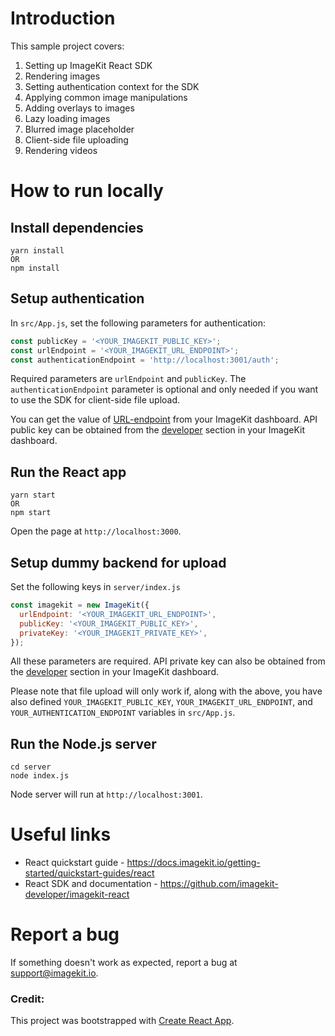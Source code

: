 # Introduction 

This sample project covers:

1. Setting up ImageKit React SDK
2. Rendering images
3. Setting authentication context for the SDK
4. Applying common image manipulations
5. Adding overlays to images
6. Lazy loading images
7. Blurred image placeholder
8. Client-side file uploading
9. Rendering videos

# How to run locally

## Install dependencies

```
yarn install
OR
npm install
```
## Setup authentication

In `src/App.js`, set the following parameters for authentication:

```js
const publicKey = '<YOUR_IMAGEKIT_PUBLIC_KEY>';
const urlEndpoint = '<YOUR_IMAGEKIT_URL_ENDPOINT>';
const authenticationEndpoint = 'http://localhost:3001/auth';
```

Required parameters are `urlEndpoint` and `publicKey`. The `authenticationEndpoint` parameter is optional and only needed if you want to use the SDK for client-side file upload. 

You can get the value of [URL-endpoint](https://imagekit.io/dashboard#url-endpoints) from your ImageKit dashboard.
API public key can be obtained from the [developer](https://imagekit.io/dashboard#developers) section in your ImageKit dashboard.

## Run the React app

```
yarn start
OR
npm start
```

Open the page at `http://localhost:3000`.

## Setup dummy backend for upload

Set the following keys in `server/index.js`

```js
const imagekit = new ImageKit({
  urlEndpoint: '<YOUR_IMAGEKIT_URL_ENDPOINT>',
  publicKey: '<YOUR_IMAGEKIT_PUBLIC_KEY>',
  privateKey: '<YOUR_IMAGEKIT_PRIVATE_KEY>',
});
```

All these parameters are required. API private key can also be obtained from the [developer](https://imagekit.io/dashboard#developers) section in your ImageKit dashboard.

Please note that file upload will only work if, along with the above, you have also defined `YOUR_IMAGEKIT_PUBLIC_KEY`, `YOUR_IMAGEKIT_URL_ENDPOINT`, and `YOUR_AUTHENTICATION_ENDPOINT` variables in `src/App.js`.

## Run the Node.js server

```
cd server
node index.js
```

Node server will run at `http://localhost:3001`.

# Useful links
* React quickstart guide - https://docs.imagekit.io/getting-started/quickstart-guides/react
* React SDK and documentation - https://github.com/imagekit-developer/imagekit-react

# Report a bug
If something doesn't work as expected, report a bug at support@imagekit.io.

### Credit: 
This project was bootstrapped with [Create React App](https://github.com/facebook/create-react-app).
